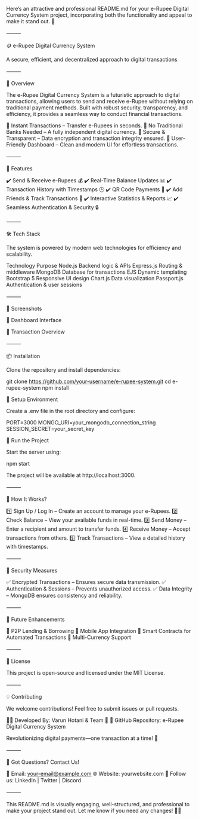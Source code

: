 Here’s an attractive and professional README.md for your e-Rupee Digital Currency System project, incorporating both the functionality and appeal to make it stand out. 🚀

⸻

🪙 e-Rupee Digital Currency System

A secure, efficient, and decentralized approach to digital transactions


⸻

📌 Overview

The e-Rupee Digital Currency System is a futuristic approach to digital transactions, allowing users to send and receive e-Rupee without relying on traditional payment methods. Built with robust security, transparency, and efficiency, it provides a seamless way to conduct financial transactions.

🔹 Instant Transactions – Transfer e-Rupees in seconds.
🔹 No Traditional Banks Needed – A fully independent digital currency.
🔹 Secure & Transparent – Data encryption and transaction integrity ensured.
🔹 User-Friendly Dashboard – Clean and modern UI for effortless transactions.

⸻

🚀 Features

✔️ Send & Receive e-Rupees 💰
✔️ Real-Time Balance Updates 📊
✔️ Transaction History with Timestamps 🕒
✔️ QR Code Payments 🔲
✔️ Add Friends & Track Transactions 👫
✔️ Interactive Statistics & Reports 📈
✔️ Seamless Authentication & Security 🔒

⸻

🛠️ Tech Stack

The system is powered by modern web technologies for efficiency and scalability.

Technology	Purpose
Node.js	Backend logic & APIs
Express.js	Routing & middleware
MongoDB	Database for transactions
EJS	Dynamic templating
Bootstrap 5	Responsive UI design
Chart.js	Data visualization
Passport.js	Authentication & user sessions



⸻

📸 Screenshots

🔹 Dashboard Interface

🔹 Transaction Overview


⸻

📦 Installation

Clone the repository and install dependencies:

git clone https://github.com/your-username/e-rupee-system.git
cd e-rupee-system
npm install

🔑 Setup Environment

Create a .env file in the root directory and configure:

PORT=3000
MONGO_URI=your_mongodb_connection_string
SESSION_SECRET=your_secret_key

🚀 Run the Project

Start the server using:

npm start

The project will be available at http://localhost:3000.

⸻

🎯 How It Works?

1️⃣ Sign Up / Log In – Create an account to manage your e-Rupees.
2️⃣ Check Balance – View your available funds in real-time.
3️⃣ Send Money – Enter a recipient and amount to transfer funds.
4️⃣ Receive Money – Accept transactions from others.
5️⃣ Track Transactions – View a detailed history with timestamps.

⸻

🔐 Security Measures

✅ Encrypted Transactions – Ensures secure data transmission.
✅ Authentication & Sessions – Prevents unauthorized access.
✅ Data Integrity – MongoDB ensures consistency and reliability.

⸻

📢 Future Enhancements

🚀 P2P Lending & Borrowing
🚀 Mobile App Integration
🚀 Smart Contracts for Automated Transactions
🚀 Multi-Currency Support

⸻

📜 License

This project is open-source and licensed under the MIT License.

⸻

💡 Contributing

We welcome contributions! Feel free to submit issues or pull requests.

👨‍💻 Developed By: Varun Hotani & Team 🎯
🔗 GitHub Repository: e-Rupee Digital Currency System

Revolutionizing digital payments—one transaction at a time! 🚀

⸻

💬 Got Questions? Contact Us!

📧 Email: your-email@example.com
🌐 Website: yourwebsite.com
📢 Follow us: LinkedIn | Twitter | Discord

⸻

This README.md is visually engaging, well-structured, and professional to make your project stand out. Let me know if you need any changes! 🚀🔥